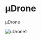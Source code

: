 # μDrone
μDrone

![uDrone1](https://user-images.githubusercontent.com/28555587/84584691-18201480-ae25-11ea-9686-214dc8416fc5.png)
